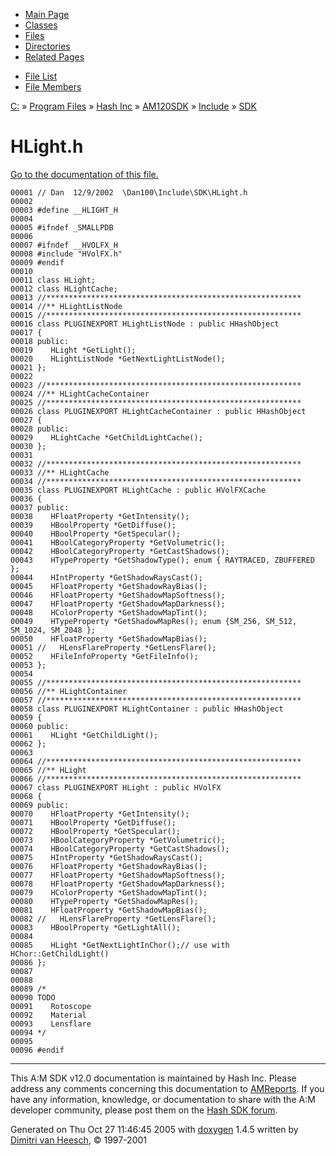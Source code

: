 <div class="tabs">

- [Main Page](index.md)
- [Classes](annotated.md)
- <span id="current">[Files](files.md)</span>
- [Directories](dirs.md)
- [Related Pages](pages.md)

</div>

<div class="tabs">

- [File List](files.md)
- [File Members](globals.md)

</div>

<div class="nav">

<a href="dir_C_3A_2F.md" class="el">C:</a> » <a href="dir_C_3A_2FProgram_20Files_2F.md" class="el">Program Files</a> » <a href="dir_C_3A_2FProgram_20Files_2FHash_20Inc_2F.md" class="el">Hash Inc</a> » <a href="dir_C_3A_2FProgram_20Files_2FHash_20Inc_2FAM120SDK_2F.md" class="el">AM120SDK</a> » <a href="dir_C_3A_2FProgram_20Files_2FHash_20Inc_2FAM120SDK_2FInclude_2F.md" class="el">Include</a> » <a href="dir_C_3A_2FProgram_20Files_2FHash_20Inc_2FAM120SDK_2FInclude_2FSDK_2F.md" class="el">SDK</a>

</div>

# HLight.h

[Go to the documentation of this file.](HLight_8h.md)

<div class="fragment">

``` fragment
00001 // Dan  12/9/2002  \Dan100\Include\SDK\HLight.h
00002 
00003 #define __HLIGHT_H
00004 
00005 #ifndef _SMALLPDB
00006 
00007 #ifndef __HVOLFX_H
00008 #include "HVolFX.h"
00009 #endif
00010 
00011 class HLight;
00012 class HLightCache;
00013 //*********************************************************
00014 //** HLightListNode
00015 //*********************************************************
00016 class PLUGINEXPORT HLightListNode : public HHashObject
00017 {
00018 public:
00019    HLight *GetLight();
00020    HLightListNode *GetNextLightListNode();
00021 };
00022 
00023 //*********************************************************
00024 //** HLightCacheContainer
00025 //*********************************************************
00026 class PLUGINEXPORT HLightCacheContainer : public HHashObject
00027 {
00028 public:
00029    HLightCache *GetChildLightCache();
00030 };
00031 
00032 //*********************************************************
00033 //** HLightCache
00034 //*********************************************************
00035 class PLUGINEXPORT HLightCache : public HVolFXCache
00036 {
00037 public:
00038    HFloatProperty *GetIntensity();
00039    HBoolProperty *GetDiffuse();
00040    HBoolProperty *GetSpecular();
00041    HBoolCategoryProperty *GetVolumetric();
00042    HBoolCategoryProperty *GetCastShadows();
00043    HTypeProperty *GetShadowType(); enum { RAYTRACED, ZBUFFERED };
00044    HIntProperty *GetShadowRaysCast();
00045    HFloatProperty *GetShadowRayBias();
00046    HFloatProperty *GetShadowMapSoftness();
00047    HFloatProperty *GetShadowMapDarkness();
00048    HColorProperty *GetShadowMapTint();
00049    HTypeProperty *GetShadowMapRes(); enum {SM_256, SM_512, SM_1024, SM_2048 };
00050    HFloatProperty *GetShadowMapBias();
00051 //   HLensFlareProperty *GetLensFlare();
00052    HFileInfoProperty *GetFileInfo();
00053 };
00054 
00055 //*********************************************************
00056 //** HLightContainer
00057 //*********************************************************
00058 class PLUGINEXPORT HLightContainer : public HHashObject
00059 {
00060 public:
00061    HLight *GetChildLight();
00062 };
00063 
00064 //*********************************************************
00065 //** HLight
00066 //*********************************************************
00067 class PLUGINEXPORT HLight : public HVolFX
00068 {
00069 public:
00070    HFloatProperty *GetIntensity();
00071    HBoolProperty *GetDiffuse();
00072    HBoolProperty *GetSpecular();
00073    HBoolCategoryProperty *GetVolumetric();
00074    HBoolCategoryProperty *GetCastShadows();
00075    HIntProperty *GetShadowRaysCast();
00076    HFloatProperty *GetShadowRayBias();
00077    HFloatProperty *GetShadowMapSoftness();
00078    HFloatProperty *GetShadowMapDarkness();
00079    HColorProperty *GetShadowMapTint();
00080    HTypeProperty *GetShadowMapRes();
00081    HFloatProperty *GetShadowMapBias();
00082 //   HLensFlareProperty *GetLensFlare();
00083    HBoolProperty *GetLightAll();
00084    
00085    HLight *GetNextLightInChor();// use with HChor::GetChildLight()
00086 };
00087 
00088 
00089 /*
00090 TODO
00091    Rotoscope
00092    Material
00093    Lensflare
00094 */   
00095 
00096 #endif
```

</div>

------------------------------------------------------------------------

<span class="small">This A:M SDK v12.0 documentation is maintained by Hash Inc. Please address any comments concerning this documentation to [AMReports](http://www.hash.com/reports). If you have any information, knowledge, or documentation to share with the A:M developer community, please post them on the [Hash SDK forum](http://www.hash.com/forums/index.php?showforum=11).</span>

Generated on Thu Oct 27 11:46:45 2005 with [<span class="image placeholder" original-image-src="doxygen.png" original-image-title="" height="45" width="100" align="middle" border="0">doxygen</span>](http://www.doxygen.org/index.html) 1.4.5 written by [Dimitri van Heesch](mailto:dimitri@stack.nl), © 1997-2001
